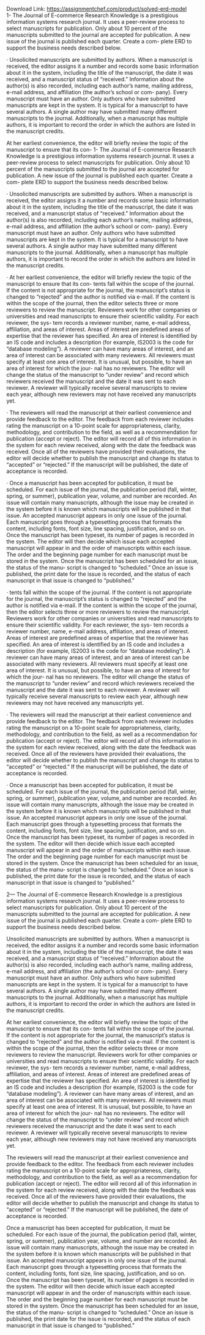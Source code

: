 Download Link: https://assignmentchef.com/product/solved-erd-model
<br>
1- The Journal of E-commerce Research Knowledge is a prestigious information systems research journal. It uses a peer-review process to select manuscripts for publication. Only about 10 percent of the manuscripts submitted to the journal are accepted for publication. A new issue of the journal is published each quarter. Create a com- plete ERD to support the business needs described below.

· Unsolicited manuscripts are submitted by authors. When a manuscript is received, the editor assigns it a number and records some basic information about it in the system, including the title of the manuscript, the date it was received, and a manuscript status of “received.” Information about the author(s) is also recorded, including each author’s name, mailing address, e-mail address, and affiliation (the author’s school or com- pany). Every manuscript must have an author. Only authors who have submitted manuscripts are kept in the system. It is typical for a manuscript to have several authors. A single author may have submitted many different manuscripts to the journal. Additionally, when a manuscript has multiple authors, it is important to record the order in which the authors are listed in the manuscript credits.

At her earliest convenience, the editor will briefly review the topic of the manuscript to ensure that its con- 1- The Journal of E-commerce Research Knowledge is a prestigious information systems research journal. It uses a peer-review process to select manuscripts for publication. Only about 10 percent of the manuscripts submitted to the journal are accepted for publication. A new issue of the journal is published each quarter. Create a com- plete ERD to support the business needs described below.

· Unsolicited manuscripts are submitted by authors. When a manuscript is received, the editor assigns it a number and records some basic information about it in the system, including the title of the manuscript, the date it was received, and a manuscript status of “received.” Information about the author(s) is also recorded, including each author’s name, mailing address, e-mail address, and affiliation (the author’s school or com- pany). Every manuscript must have an author. Only authors who have submitted manuscripts are kept in the system. It is typical for a manuscript to have several authors. A single author may have submitted many different manuscripts to the journal. Additionally, when a manuscript has multiple authors, it is important to record the order in which the authors are listed in the manuscript credits.

· At her earliest convenience, the editor will briefly review the topic of the manuscript to ensure that its con- tents fall within the scope of the journal. If the content is not appropriate for the journal, the manuscript’s status is changed to “rejected” and the author is notified via e-mail. If the content is within the scope of the journal, then the editor selects three or more reviewers to review the manuscript. Reviewers work for other companies or universities and read manuscripts to ensure their scientific validity. For each reviewer, the sys- tem records a reviewer number, name, e-mail address, affiliation, and areas of interest. Areas of interest are predefined areas of expertise that the reviewer has specified. An area of interest is identified by an IS code and includes a description (for example, IS2003 is the code for “database modeling”). A reviewer can have many areas of interest, and an area of interest can be associated with many reviewers. All reviewers must specify at least one area of interest. It is unusual, but possible, to have an area of interest for which the jour- nal has no reviewers. The editor will change the status of the manuscript to “under review” and record which reviewers received the manuscript and the date it was sent to each reviewer. A reviewer will typically receive several manuscripts to review each year, although new reviewers may not have received any manuscripts yet.

· The reviewers will read the manuscript at their earliest convenience and provide feedback to the editor. The feedback from each reviewer includes rating the manuscript on a 10-point scale for appropriateness, clarity, methodology, and contribution to the field, as well as a recommendation for publication (accept or reject). The editor will record all of this information in the system for each review received, along with the date the feedback was received. Once all of the reviewers have provided their evaluations, the editor will decide whether to publish the manuscript and change its status to “accepted” or “rejected.” If the manuscript will be published, the date of acceptance is recorded.

· Once a manuscript has been accepted for publication, it must be scheduled. For each issue of the journal, the publication period (fall, winter, spring, or summer), publication year, volume, and number are recorded. An issue will contain many manuscripts, although the issue may be created in the system before it is known which manuscripts will be published in that issue. An accepted manuscript appears in only one issue of the journal. Each manuscript goes through a typesetting process that formats the content, including fonts, font size, line spacing, justification, and so on. Once the manuscript has been typeset, its number of pages is recorded in the system. The editor will then decide which issue each accepted manuscript will appear in and the order of manuscripts within each issue. The order and the beginning page number for each manuscript must be stored in the system. Once the manuscript has been scheduled for an issue, the status of the manu- script is changed to “scheduled.” Once an issue is published, the print date for the issue is recorded, and the status of each manuscript in that issue is changed to “published.”

· tents fall within the scope of the journal. If the content is not appropriate for the journal, the manuscript’s status is changed to “rejected” and the author is notified via e-mail. If the content is within the scope of the journal, then the editor selects three or more reviewers to review the manuscript. Reviewers work for other companies or universities and read manuscripts to ensure their scientific validity. For each reviewer, the sys- tem records a reviewer number, name, e-mail address, affiliation, and areas of interest. Areas of interest are predefined areas of expertise that the reviewer has specified. An area of interest is identified by an IS code and includes a description (for example, IS2003 is the code for “database modeling”). A reviewer can have many areas of interest, and an area of interest can be associated with many reviewers. All reviewers must specify at least one area of interest. It is unusual, but possible, to have an area of interest for which the jour- nal has no reviewers. The editor will change the status of the manuscript to “under review” and record which reviewers received the manuscript and the date it was sent to each reviewer. A reviewer will typically receive several manuscripts to review each year, although new reviewers may not have received any manuscripts yet.

· The reviewers will read the manuscript at their earliest convenience and provide feedback to the editor. The feedback from each reviewer includes rating the manuscript on a 10-point scale for appropriateness, clarity, methodology, and contribution to the field, as well as a recommendation for publication (accept or reject). The editor will record all of this information in the system for each review received, along with the date the feedback was received. Once all of the reviewers have provided their evaluations, the editor will decide whether to publish the manuscript and change its status to “accepted” or “rejected.” If the manuscript will be published, the date of acceptance is recorded.

· Once a manuscript has been accepted for publication, it must be scheduled. For each issue of the journal, the publication period (fall, winter, spring, or summer), publication year, volume, and number are recorded. An issue will contain many manuscripts, although the issue may be created in the system before it is known which manuscripts will be published in that issue. An accepted manuscript appears in only one issue of the journal. Each manuscript goes through a typesetting process that formats the content, including fonts, font size, line spacing, justification, and so on. Once the manuscript has been typeset, its number of pages is recorded in the system. The editor will then decide which issue each accepted manuscript will appear in and the order of manuscripts within each issue. The order and the beginning page number for each manuscript must be stored in the system. Once the manuscript has been scheduled for an issue, the status of the manu- script is changed to “scheduled.” Once an issue is published, the print date for the issue is recorded, and the status of each manuscript in that issue is changed to “published.”

2— The Journal of E-commerce Research Knowledge is a prestigious information systems research journal. It uses a peer-review process to select manuscripts for publication. Only about 10 percent of the manuscripts submitted to the journal are accepted for publication. A new issue of the journal is published each quarter. Create a com- plete ERD to support the business needs described below.

Unsolicited manuscripts are submitted by authors. When a manuscript is received, the editor assigns it a number and records some basic information about it in the system, including the title of the manuscript, the date it was received, and a manuscript status of “received.” Information about the author(s) is also recorded, including each author’s name, mailing address, e-mail address, and affiliation (the author’s school or com- pany). Every manuscript must have an author. Only authors who have submitted manuscripts are kept in the system. It is typical for a manuscript to have several authors. A single author may have submitted many different manuscripts to the journal. Additionally, when a manuscript has multiple authors, it is important to record the order in which the authors are listed in the manuscript credits.

At her earliest convenience, the editor will briefly review the topic of the manuscript to ensure that its con- tents fall within the scope of the journal. If the content is not appropriate for the journal, the manuscript’s status is changed to “rejected” and the author is notified via e-mail. If the content is within the scope of the journal, then the editor selects three or more reviewers to review the manuscript. Reviewers work for other companies or universities and read manuscripts to ensure their scientific validity. For each reviewer, the sys- tem records a reviewer number, name, e-mail address, affiliation, and areas of interest. Areas of interest are predefined areas of expertise that the reviewer has specified. An area of interest is identified by an IS code and includes a description (for example, IS2003 is the code for “database modeling”). A reviewer can have many areas of interest, and an area of interest can be associated with many reviewers. All reviewers must specify at least one area of interest. It is unusual, but possible, to have an area of interest for which the jour- nal has no reviewers. The editor will change the status of the manuscript to “under review” and record which reviewers received the manuscript and the date it was sent to each reviewer. A reviewer will typically receive several manuscripts to review each year, although new reviewers may not have received any manuscripts yet.

The reviewers will read the manuscript at their earliest convenience and provide feedback to the editor. The feedback from each reviewer includes rating the manuscript on a 10-point scale for appropriateness, clarity, methodology, and contribution to the field, as well as a recommendation for publication (accept or reject). The editor will record all of this information in the system for each review received, along with the date the feedback was received. Once all of the reviewers have provided their evaluations, the editor will decide whether to publish the manuscript and change its status to “accepted” or “rejected.” If the manuscript will be published, the date of acceptance is recorded.

Once a manuscript has been accepted for publication, it must be scheduled. For each issue of the journal, the publication period (fall, winter, spring, or summer), publication year, volume, and number are recorded. An issue will contain many manuscripts, although the issue may be created in the system before it is known which manuscripts will be published in that issue. An accepted manuscript appears in only one issue of the journal. Each manuscript goes through a typesetting process that formats the content, including fonts, font size, line spacing, justification, and so on. Once the manuscript has been typeset, its number of pages is recorded in the system. The editor will then decide which issue each accepted manuscript will appear in and the order of manuscripts within each issue. The order and the beginning page number for each manuscript must be stored in the system. Once the manuscript has been scheduled for an issue, the status of the manu- script is changed to “scheduled.” Once an issue is published, the print date for the issue is recorded, and the status of each manuscript in that issue is changed to “published.”